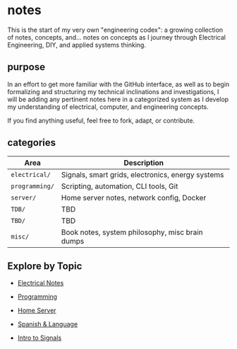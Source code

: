 # notes
This is the start of my very own "engineering codex":
a growing collection of notes, concepts, and... notes on concepts
as I journey through Electrical Engineering, DIY, and applied systems thinking. 

## purpose

In an effort to get more familiar with the GitHub interface, 
as well as to begin formalizing and structuring my technical inclinations and investigations,
I will be adding any pertinent notes here in a categorized system
as I develop my understanding of electrical, computer, and engineering concepts.

If you find anything useful, feel free to fork, adapt, or contribute.

## categories

| Area              | Description |
|-------------------|-------------|
| `electrical/`     | Signals, smart grids, electronics, energy systems |
| `programming/`    | Scripting, automation, CLI tools, Git |
| `server/`         | Home server notes, network config, Docker |
| `TDB/`        | TBD |
| `TBD/`       | TBD |
| `misc/`           | Book notes, system philosophy, misc brain dumps |


## Explore by Topic

- [Electrical Notes](./electrical/)
- [Programming](./programming/)
- [Home Server](./server/)
- [Spanish & Language](./language/)


- [Intro to Signals](./electrical/signals-intro.md)

